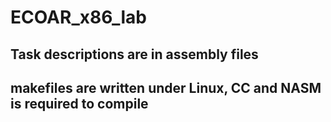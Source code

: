 # ECOAR_x86_lab
## Task descriptions are in assembly files
## makefiles are written under Linux, CC and NASM is required to compile
